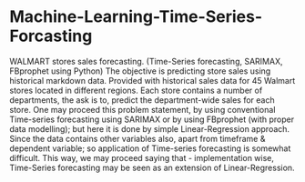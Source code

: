 # Machine-Learning-Time-Series-Forcasting
WALMART stores sales forecasting. (Time-Series forecasting, SARIMAX, FBprophet using Python)
The objective is predicting store sales using historical markdown data. Provided with historical sales data for 45 Walmart stores located in different regions. Each store contains a number of departments, the ask is to, predict the department-wide sales for each store.
One may proceed this problem statement, by using conventional Time-series forecasting using SARIMAX or by using FBprophet (with proper data modelling); but here it is done by simple Linear-Regression approach.
Since the data contains other variables also, apart from timeframe & dependent variable; so application of Time-series forecasting is somewhat difficult.
This way, we may proceed saying that - implementation wise, Time-Series forecasting may be seen as an extension of Linear-Regression.
